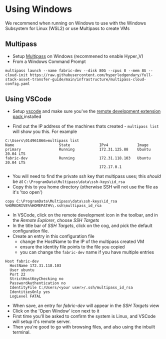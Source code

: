 # Using Windows

We recommend when running on Windows to use with the Windows Subsystem for Linux (WSL2) or use Multipass to create VMs

## Multipass

- Setup [Multipass](https://multipass.run/) on Windows (recommened to enable Hyper_V) 
- From a Windows Command Prompt

```
multipass launch --name fabric-dev --disk 80G --cpus 8 --mem 8G --cloud-init https://raw.githubusercontent.com/hyperledgendary/full-stack-asset-transfer-guide/main/infrastructure/multipass-cloud-config.yaml
```



## Using VSCode
- Setup [vscode](https://code.visualstudio.com/) and make sure you've the [remote development extension pack ](https://marketplace.visualstudio.com/items?itemName=ms-vscode-remote.vscode-remote-extensionpack)installed

- Find out the IP address of the machines thats created - `multipass list` will show you this. For example

```
C:\Users\014961866>multipass list
Name                    State             IPv4             Image
primary                 Running           172.31.125.88    Ubuntu 20.04 LTS
fabric-dev              Running           172.31.118.103   Ubuntu 20.04 LTS
                                          172.17.0.1
```

- You will need to find the private ssh key that multipass uses; this _should_ be at `C:\ProgramData\Multipass\data\ssh-keys\id_rsa`
- Copy this to you home directory (otherwise SSH will not use the file as it's 'too open')

```
copy C:\ProgramData\Multipass\data\ssh-keys\id_rsa %HOMEDRIVE%%HOMEPATH%\.ssh\multipass_id_rsa
```

- In VSCode, click on the remote development icon in the toolbar, and in the *Remote Explorer*, choose *SSH Targets*
- In the title bar of *SSH Targets*, click on the cog, and pick the default configuration file.
- Create an entry in this configuration file 
  - change the HostName to the IP of the multipass created VM
  - ensure the identity file points to the file you copied
  - you can change the `fabric-dev` name if you have multiple entries

```
Host fabric-dev
  HostName 172.31.118.103
  User ubuntu
  Port 22
  StrictHostKeyChecking no
  PasswordAuthentication no
  IdentityFile C:/Users/<your user>/.ssh/multipass_id_rsa
  IdentitiesOnly yes
  LogLevel FATAL
```

- When save, an entry for *fabric-dev* will appear in the *SSH Targets* view
- Click on the 'Open Window' icon next to it
- First time you'll be asked to confirm the system is Linux, and VSCode will setup it's remote server.
- Then you're good to go with browsing files, and also using the inbuilt terminal.
